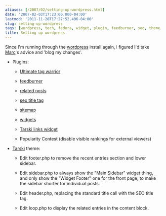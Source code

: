 ```yaml
---
aliases: [/2007/02/setting-up-wordpress.html]
date: '2007-02-03T17:23:00.000-04:00'
lastmod: '2011-11-28T17:27:52.496-04:00'
slug: setting-up-wordpress
tags: [wordpress, tech, fedora, widget, plugin, feedburner, seo, theme, blog]
title: Setting up wordpress
---
```


Since I'm running through the [wordpress](http://www.wordpress.org) install
again, I figured I'd take [Marc](http://www.lastblogger.com)'s advice and
'blog my changes'.  

  

  * Plugins:  
  

    * [Ultimate tag warrior](http://http://www.neato.co.nz/ultimate-tag-warrior/)
  

    * [feedburner](http://orderedlist.com/wordpress-plugins/feedburner-plugin/)
  

    * [related posts](http://wasabi.pbwiki.com/Related%20Entries)
  

    * [seo title tag](http://www.netconcepts.com/seo-title-tag-plugin/)
  

    * [sitemap](http://www.arnebrachhold.de/2005/06/05/google-sitemaps-generator-v2-final)
  

    * [widgets](http://automattic.com/code/widgets/)
  

    * [Tarski links widget](http://tarskitheme.com/help/widgets/)
  

    * Popularity Contest (disable visible rankings for external viewers)
  
  

  

  * [Tarski](http://tarskitheme.com/) theme:  
  

    * Edit footer.php to remove the recent entries section and lower sidebar.
  

    * Edit sidebar.php to always show the "Main Sidebar" widget thing, and only show the "Widget Footer" one for the front page, to make the sidebar shorter for individual posts.
  

    * Edit header.php, replacing the standard title call with the SEO title tag.
  

    * Edit loop.php to display the related entries in the content block.
  
  

  

